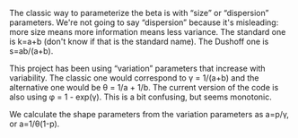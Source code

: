 
The classic way to parameterize the beta is with “size” or “dispersion” parameters. We're not going to say “dispersion” because it's misleading: more size means more information means less variance. The standard one is k=a+b (don't know if that is the standard name). The Dushoff one is s=ab/(a+b).

This project has been using “variation” parameters that increase with variability. The classic one would correspond to γ = 1/(a+b) and the alternative one would be θ = 1/a + 1/b. The current version of the code is also using φ = 1 - exp(γ). This is a bit confusing, but seems monotonic.

We calculate the shape parameters from the variation parameters as a=p/γ, or a=1/θ(1-p).
